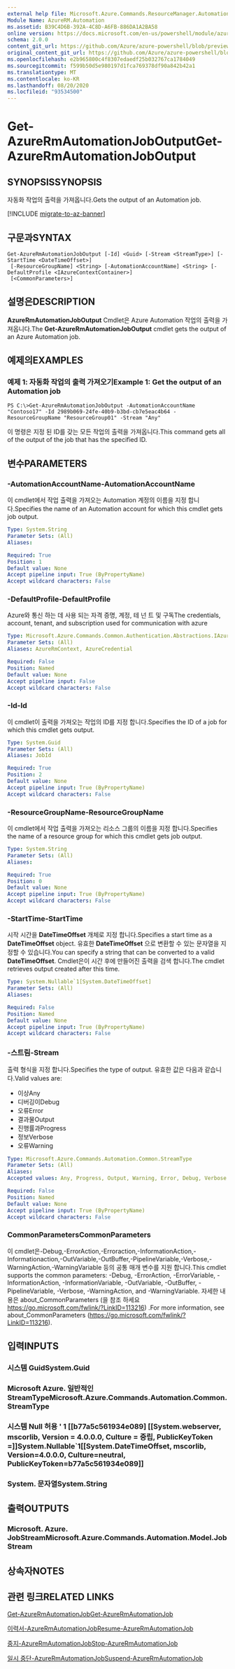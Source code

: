 ```yaml
---
external help file: Microsoft.Azure.Commands.ResourceManager.Automation.dll-Help.xml
Module Name: AzureRM.Automation
ms.assetid: B39C4D6B-392A-4C8D-A6FB-886DA1A2BA58
online version: https://docs.microsoft.com/en-us/powershell/module/azurerm.automation/get-azurermautomationjoboutput
schema: 2.0.0
content_git_url: https://github.com/Azure/azure-powershell/blob/preview/src/ResourceManager/Automation/Commands.Automation/help/Get-AzureRMAutomationJobOutput.md
original_content_git_url: https://github.com/Azure/azure-powershell/blob/preview/src/ResourceManager/Automation/Commands.Automation/help/Get-AzureRMAutomationJobOutput.md
ms.openlocfilehash: e2b965800c4f8307edaedf25b032767ca1784049
ms.sourcegitcommit: f599b50d5e980197d1fca769378df90a842b42a1
ms.translationtype: MT
ms.contentlocale: ko-KR
ms.lasthandoff: 08/20/2020
ms.locfileid: "93534500"
---
```

# <span data-ttu-id="939b2-101">Get-AzureRmAutomationJobOutput</span><span class="sxs-lookup"><span data-stu-id="939b2-101">Get-AzureRmAutomationJobOutput</span></span>

## <span data-ttu-id="939b2-102">SYNOPSIS</span><span class="sxs-lookup"><span data-stu-id="939b2-102">SYNOPSIS</span></span>
<span data-ttu-id="939b2-103">자동화 작업의 출력을 가져옵니다.</span><span class="sxs-lookup"><span data-stu-id="939b2-103">Gets the output of an Automation job.</span></span>

[!INCLUDE [migrate-to-az-banner](../../includes/migrate-to-az-banner.md)]

## <span data-ttu-id="939b2-104">구문과</span><span class="sxs-lookup"><span data-stu-id="939b2-104">SYNTAX</span></span>

```
Get-AzureRmAutomationJobOutput [-Id] <Guid> [-Stream <StreamType>] [-StartTime <DateTimeOffset>]
 [-ResourceGroupName] <String> [-AutomationAccountName] <String> [-DefaultProfile <IAzureContextContainer>]
 [<CommonParameters>]
```

## <span data-ttu-id="939b2-105">설명은</span><span class="sxs-lookup"><span data-stu-id="939b2-105">DESCRIPTION</span></span>
<span data-ttu-id="939b2-106">**AzureRmAutomationJobOutput** Cmdlet은 Azure Automation 작업의 출력을 가져옵니다.</span><span class="sxs-lookup"><span data-stu-id="939b2-106">The **Get-AzureRmAutomationJobOutput** cmdlet gets the output of an Azure Automation job.</span></span>

## <span data-ttu-id="939b2-107">예제의</span><span class="sxs-lookup"><span data-stu-id="939b2-107">EXAMPLES</span></span>

### <span data-ttu-id="939b2-108">예제 1: 자동화 작업의 출력 가져오기</span><span class="sxs-lookup"><span data-stu-id="939b2-108">Example 1: Get the output of an Automation job</span></span>
```
PS C:\>Get-AzureRmAutomationJobOutput -AutomationAccountName "Contoso17" -Id 2989b069-24fe-40b9-b3bd-cb7e5eac4b64 -ResourceGroupName "ResourceGroup01" -Stream "Any"
```

<span data-ttu-id="939b2-109">이 명령은 지정 된 ID를 갖는 모든 작업의 출력을 가져옵니다.</span><span class="sxs-lookup"><span data-stu-id="939b2-109">This command gets all of the output of the job that has the specified ID.</span></span>

## <span data-ttu-id="939b2-110">변수</span><span class="sxs-lookup"><span data-stu-id="939b2-110">PARAMETERS</span></span>

### <span data-ttu-id="939b2-111">-AutomationAccountName</span><span class="sxs-lookup"><span data-stu-id="939b2-111">-AutomationAccountName</span></span>
<span data-ttu-id="939b2-112">이 cmdlet에서 작업 출력을 가져오는 Automation 계정의 이름을 지정 합니다.</span><span class="sxs-lookup"><span data-stu-id="939b2-112">Specifies the name of an Automation account for which this cmdlet gets job output.</span></span>

```yaml
Type: System.String
Parameter Sets: (All)
Aliases:

Required: True
Position: 1
Default value: None
Accept pipeline input: True (ByPropertyName)
Accept wildcard characters: False
```

### <span data-ttu-id="939b2-113">-DefaultProfile</span><span class="sxs-lookup"><span data-stu-id="939b2-113">-DefaultProfile</span></span>
<span data-ttu-id="939b2-114">Azure와 통신 하는 데 사용 되는 자격 증명, 계정, 테 넌 트 및 구독</span><span class="sxs-lookup"><span data-stu-id="939b2-114">The credentials, account, tenant, and subscription used for communication with azure</span></span>

```yaml
Type: Microsoft.Azure.Commands.Common.Authentication.Abstractions.IAzureContextContainer
Parameter Sets: (All)
Aliases: AzureRmContext, AzureCredential

Required: False
Position: Named
Default value: None
Accept pipeline input: False
Accept wildcard characters: False
```

### <span data-ttu-id="939b2-115">-Id</span><span class="sxs-lookup"><span data-stu-id="939b2-115">-Id</span></span>
<span data-ttu-id="939b2-116">이 cmdlet이 출력을 가져오는 작업의 ID를 지정 합니다.</span><span class="sxs-lookup"><span data-stu-id="939b2-116">Specifies the ID of a job for which this cmdlet gets output.</span></span>

```yaml
Type: System.Guid
Parameter Sets: (All)
Aliases: JobId

Required: True
Position: 2
Default value: None
Accept pipeline input: True (ByPropertyName)
Accept wildcard characters: False
```

### <span data-ttu-id="939b2-117">-ResourceGroupName</span><span class="sxs-lookup"><span data-stu-id="939b2-117">-ResourceGroupName</span></span>
<span data-ttu-id="939b2-118">이 cmdlet에서 작업 출력을 가져오는 리소스 그룹의 이름을 지정 합니다.</span><span class="sxs-lookup"><span data-stu-id="939b2-118">Specifies the name of a resource group for which this cmdlet gets job output.</span></span>

```yaml
Type: System.String
Parameter Sets: (All)
Aliases:

Required: True
Position: 0
Default value: None
Accept pipeline input: True (ByPropertyName)
Accept wildcard characters: False
```

### <span data-ttu-id="939b2-119">-StartTime</span><span class="sxs-lookup"><span data-stu-id="939b2-119">-StartTime</span></span>
<span data-ttu-id="939b2-120">시작 시간을 **DateTimeOffset** 개체로 지정 합니다.</span><span class="sxs-lookup"><span data-stu-id="939b2-120">Specifies a start time as a **DateTimeOffset** object.</span></span>
<span data-ttu-id="939b2-121">유효한 **DateTimeOffset** 으로 변환할 수 있는 문자열을 지정할 수 있습니다.</span><span class="sxs-lookup"><span data-stu-id="939b2-121">You can specify a string that can be converted to a valid **DateTimeOffset**.</span></span>
<span data-ttu-id="939b2-122">Cmdlet은이 시간 후에 만들어진 출력을 검색 합니다.</span><span class="sxs-lookup"><span data-stu-id="939b2-122">The cmdlet retrieves output created after this time.</span></span>

```yaml
Type: System.Nullable`1[System.DateTimeOffset]
Parameter Sets: (All)
Aliases:

Required: False
Position: Named
Default value: None
Accept pipeline input: True (ByPropertyName)
Accept wildcard characters: False
```

### <span data-ttu-id="939b2-123">-스트림</span><span class="sxs-lookup"><span data-stu-id="939b2-123">-Stream</span></span>
<span data-ttu-id="939b2-124">출력 형식을 지정 합니다.</span><span class="sxs-lookup"><span data-stu-id="939b2-124">Specifies the type of output.</span></span>
<span data-ttu-id="939b2-125">유효한 값은 다음과 같습니다.</span><span class="sxs-lookup"><span data-stu-id="939b2-125">Valid values are:</span></span> 
- <span data-ttu-id="939b2-126">이상</span><span class="sxs-lookup"><span data-stu-id="939b2-126">Any</span></span>
- <span data-ttu-id="939b2-127">디버깅이</span><span class="sxs-lookup"><span data-stu-id="939b2-127">Debug</span></span>
- <span data-ttu-id="939b2-128">오류</span><span class="sxs-lookup"><span data-stu-id="939b2-128">Error</span></span>
- <span data-ttu-id="939b2-129">결과물</span><span class="sxs-lookup"><span data-stu-id="939b2-129">Output</span></span>
- <span data-ttu-id="939b2-130">진행률과</span><span class="sxs-lookup"><span data-stu-id="939b2-130">Progress</span></span>
- <span data-ttu-id="939b2-131">정보</span><span class="sxs-lookup"><span data-stu-id="939b2-131">Verbose</span></span>
- <span data-ttu-id="939b2-132">오류</span><span class="sxs-lookup"><span data-stu-id="939b2-132">Warning</span></span>

```yaml
Type: Microsoft.Azure.Commands.Automation.Common.StreamType
Parameter Sets: (All)
Aliases:
Accepted values: Any, Progress, Output, Warning, Error, Debug, Verbose

Required: False
Position: Named
Default value: None
Accept pipeline input: True (ByPropertyName)
Accept wildcard characters: False
```

### <span data-ttu-id="939b2-133">CommonParameters</span><span class="sxs-lookup"><span data-stu-id="939b2-133">CommonParameters</span></span>
<span data-ttu-id="939b2-134">이 cmdlet은-Debug,-ErrorAction,-Erroraction,-InformationAction,-Informationaction,-OutVariable,-OutBuffer,-PipelineVariable,-Verbose,-WarningAction,-WarningVariable 등의 공통 매개 변수를 지원 합니다.</span><span class="sxs-lookup"><span data-stu-id="939b2-134">This cmdlet supports the common parameters: -Debug, -ErrorAction, -ErrorVariable, -InformationAction, -InformationVariable, -OutVariable, -OutBuffer, -PipelineVariable, -Verbose, -WarningAction, and -WarningVariable.</span></span> <span data-ttu-id="939b2-135">자세한 내용은 about_CommonParameters (을 참조 하세요 https://go.microsoft.com/fwlink/?LinkID=113216) .</span><span class="sxs-lookup"><span data-stu-id="939b2-135">For more information, see about_CommonParameters (https://go.microsoft.com/fwlink/?LinkID=113216).</span></span>

## <span data-ttu-id="939b2-136">입력</span><span class="sxs-lookup"><span data-stu-id="939b2-136">INPUTS</span></span>

### <span data-ttu-id="939b2-137">시스템 Guid</span><span class="sxs-lookup"><span data-stu-id="939b2-137">System.Guid</span></span>

### <span data-ttu-id="939b2-138">Microsoft Azure. 일반적인 StreamType</span><span class="sxs-lookup"><span data-stu-id="939b2-138">Microsoft.Azure.Commands.Automation.Common.StreamType</span></span>

### <span data-ttu-id="939b2-139">시스템 Null 허용 ' 1 [[b77a5c561934e089] [[System.webserver, mscorlib, Version = 4.0.0.0, Culture = 중립, PublicKeyToken =]]</span><span class="sxs-lookup"><span data-stu-id="939b2-139">System.Nullable\`1[[System.DateTimeOffset, mscorlib, Version=4.0.0.0, Culture=neutral, PublicKeyToken=b77a5c561934e089]]</span></span>

### <span data-ttu-id="939b2-140">System. 문자열</span><span class="sxs-lookup"><span data-stu-id="939b2-140">System.String</span></span>

## <span data-ttu-id="939b2-141">출력</span><span class="sxs-lookup"><span data-stu-id="939b2-141">OUTPUTS</span></span>

### <span data-ttu-id="939b2-142">Microsoft. Azure. JobStream</span><span class="sxs-lookup"><span data-stu-id="939b2-142">Microsoft.Azure.Commands.Automation.Model.JobStream</span></span>

## <span data-ttu-id="939b2-143">상속자</span><span class="sxs-lookup"><span data-stu-id="939b2-143">NOTES</span></span>

## <span data-ttu-id="939b2-144">관련 링크</span><span class="sxs-lookup"><span data-stu-id="939b2-144">RELATED LINKS</span></span>

[<span data-ttu-id="939b2-145">Get-AzureRmAutomationJob</span><span class="sxs-lookup"><span data-stu-id="939b2-145">Get-AzureRmAutomationJob</span></span>](./Get-AzureRMAutomationJob.md)

[<span data-ttu-id="939b2-146">이력서-AzureRmAutomationJob</span><span class="sxs-lookup"><span data-stu-id="939b2-146">Resume-AzureRmAutomationJob</span></span>](./Resume-AzureRMAutomationJob.md)

[<span data-ttu-id="939b2-147">중지-AzureRmAutomationJob</span><span class="sxs-lookup"><span data-stu-id="939b2-147">Stop-AzureRmAutomationJob</span></span>](./Stop-AzureRMAutomationJob.md)

[<span data-ttu-id="939b2-148">일시 중단-AzureRmAutomationJob</span><span class="sxs-lookup"><span data-stu-id="939b2-148">Suspend-AzureRmAutomationJob</span></span>](./Suspend-AzureRMAutomationJob.md)


